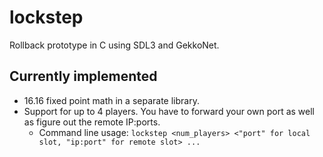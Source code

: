 # lockstep

Rollback prototype in C using SDL3 and GekkoNet.

## Currently implemented

-   16.16 fixed point math in a separate library.
-   Support for up to 4 players. You have to forward your own port as well as figure out the remote IP:ports.
    -   Command line usage: `lockstep <num_players> <"port" for local slot, "ip:port" for remote slot> ...`
